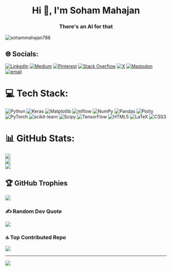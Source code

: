 <h1 align="center">Hi 👋, I'm Soham Mahajan</h1>
<h3 align="center">There's an AI for that</h3>

<p align="left"> <img src="https://komarev.com/ghpvc/?username=sohammahajan788&label=Profile%20views&color=0e75b6&style=flat" alt="sohammahajan788" /> </p>

## 🌐 Socials:
[![LinkedIn](https://img.shields.io/badge/LinkedIn-%230077B5.svg?logo=linkedin&logoColor=white)](https://linkedin.com/in/linkedin.com/in/sohammahajan788) [![Medium](https://img.shields.io/badge/Medium-12100E?logo=medium&logoColor=white)](https://medium.com/@sohammahajan788.medium.com) [![Pinterest](https://img.shields.io/badge/Pinterest-%23E60023.svg?logo=Pinterest&logoColor=white)](https://pinterest.com/https://in.pinterest.com/SohamMahajan788/_profile/) [![Stack Overflow](https://img.shields.io/badge/-Stackoverflow-FE7A16?logo=stack-overflow&logoColor=white)](https://stackoverflow.com/users/https://meta.stackoverflow.com/users/31506972/soham-mahajan) [![X](https://img.shields.io/badge/X-black.svg?logo=X&logoColor=white)](https://x.com/https://x.com/SohamMahajan788) [![Mastodon](https://img.shields.io/badge/-MASTODON-%232B90D9?logo=mastodon&logoColor=white)](https://mastodon.social/@https://mastodon.social/@SohamMahajan) [![email](https://img.shields.io/badge/Email-D14836?logo=gmail&logoColor=white)](mailto:sohammahajan788@gmail.com) 

# 💻 Tech Stack:
![Python](https://img.shields.io/badge/python-3670A0?style=for-the-badge&logo=python&logoColor=ffdd54) ![Keras](https://img.shields.io/badge/Keras-%23D00000.svg?style=for-the-badge&logo=Keras&logoColor=white) ![Matplotlib](https://img.shields.io/badge/Matplotlib-%23ffffff.svg?style=for-the-badge&logo=Matplotlib&logoColor=black) ![mlflow](https://img.shields.io/badge/mlflow-%23d9ead3.svg?style=for-the-badge&logo=numpy&logoColor=blue) ![NumPy](https://img.shields.io/badge/numpy-%23013243.svg?style=for-the-badge&logo=numpy&logoColor=white) ![Pandas](https://img.shields.io/badge/pandas-%23150458.svg?style=for-the-badge&logo=pandas&logoColor=white) ![Plotly](https://img.shields.io/badge/Plotly-%233F4F75.svg?style=for-the-badge&logo=plotly&logoColor=white) ![PyTorch](https://img.shields.io/badge/PyTorch-%23EE4C2C.svg?style=for-the-badge&logo=PyTorch&logoColor=white) ![scikit-learn](https://img.shields.io/badge/scikit--learn-%23F7931E.svg?style=for-the-badge&logo=scikit-learn&logoColor=white) ![Scipy](https://img.shields.io/badge/SciPy-%230C55A5.svg?style=for-the-badge&logo=scipy&logoColor=%white) ![TensorFlow](https://img.shields.io/badge/TensorFlow-%23FF6F00.svg?style=for-the-badge&logo=TensorFlow&logoColor=white) ![HTML5](https://img.shields.io/badge/html5-%23E34F26.svg?style=for-the-badge&logo=html5&logoColor=white) ![LaTeX](https://img.shields.io/badge/latex-%23008080.svg?style=for-the-badge&logo=latex&logoColor=white) ![CSS3](https://img.shields.io/badge/css3-%231572B6.svg?style=for-the-badge&logo=css3&logoColor=white)
# 📊 GitHub Stats:
![](https://github-readme-stats.vercel.app/api?username=SohamMahajan788&theme=dark&hide_border=false&include_all_commits=true&count_private=true)<br/>
![](https://nirzak-streak-stats.vercel.app/?user=SohamMahajan788&theme=dark&hide_border=false)<br/>
![](https://github-readme-stats.vercel.app/api/top-langs/?username=SohamMahajan788&theme=dark&hide_border=false&include_all_commits=true&count_private=true&layout=compact)

## 🏆 GitHub Trophies
![](https://github-profile-trophy.vercel.app/?username=SohamMahajan788&theme=radical&no-frame=false&no-bg=false&margin-w=4)

### ✍️ Random Dev Quote
![](https://quotes-github-readme.vercel.app/api?type=horizontal&theme=radical)

### 🔝 Top Contributed Repo
![](https://github-contributor-stats.vercel.app/api?username=SohamMahajan788&limit=5&theme=dark&combine_all_yearly_contributions=true)

---
[![](https://visitcount.itsvg.in/api?id=SohamMahajan788&icon=5&color=0)](https://visitcount.itsvg.in)

<!-- Proudly created with GPRM ( https://gprm.itsvg.in ) -->
